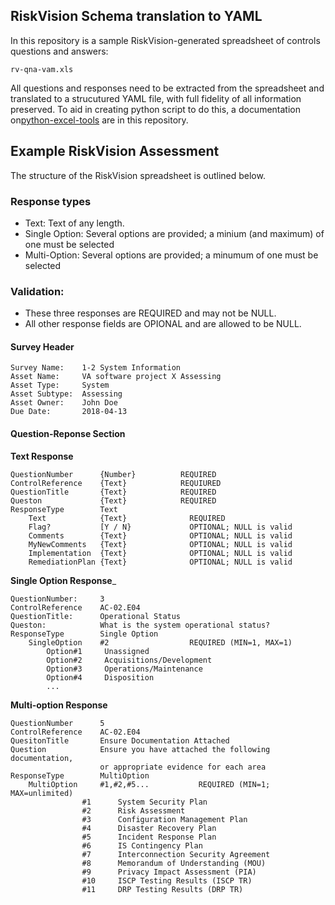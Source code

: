 ## RiskVision Schema translation to YAML

In this repository is a sample RiskVision-generated spreadsheet of controls questions and answers:

```
rv-qna-vam.xls
```

All questions and responses need to be extracted from the spreadsheet and translated to a strucutured YAML file, with full fidelity of all information preserved.  To aid in creating python script to do this, a documentation on[python-excel-tools](python-excel-tools.md) are in this repository. 



## Example RiskVision Assessment
The structure of the RiskVision spreadsheet is outlined below. 

### Response types
* Text:  Text of any length.
* Single Option:  Several options are provided; a minium (and maximum) of one must be selected
* Multi-Option:   Several options are provided; a minumum of one must be selected

### Validation:
* These three responses are REQUIRED and may not be NULL. 
* All other response fields are OPIONAL and are allowed to be NULL.


#### Survey Header
```
Survey Name:	1-2 System Information
Asset Name:     VA software project X Assessing
Asset Type:     System
Asset Subtype:  Assessing
Asset Owner:    John Doe
Due Date:       2018-04-13
```

#### Question-Reponse Section


__Text Response__
```
QuestionNumber      {Number}          REQUIRED
ControlReference    {Text}            REQUIURED
QuestionTitle       {Text}            REQUIRED
Queston             {Text}            REQUIRED
ResponseType        Text
    Text            {Text}              REQUIRED
    Flag?           [Y / N}             OPTIONAL; NULL is valid
    Comments        {Text}              OPTIONAL; NULL is valid
    MyNewComments   {Text}              OPTIONAL; NULL is valid
    Implementation  {Text}              OPTIONAL; NULL is valid
    RemediationPlan {Text}              OPTIONAL; NULL is valid
```

__Single Option Response___

```
QuestionNumber:     3
ControlReference    AC-02.E04
QuestionTitle:      Operational Status
Queston:            What is the system operational status?
ResponseType        Single Option
    SingleOption    #2                  REQUIRED (MIN=1, MAX=1)
        Option#1     Unassigned
        Option#2     Acquisitions/Development
        Option#3     Operations/Maintenance
        Option#4     Disposition
        ...
```

__Multi-option Response__
```
QuestionNumber      5
ControlReference    AC-02.E04
QuesitonTitle       Ensure Documentation Attached
Question            Ensure you have attached the following documentation, 
                    or appropriate evidence for each area
ResponseType        MultiOption
    MultiOption     #1,#2,#5...           REQUIRED (MIN=1; MAX=unlimited)
                #1      System Security Plan
                #2      Risk Assessment
                #3      Configuration Management Plan
                #4      Disaster Recovery Plan
                #5      Incident Response Plan
                #6      IS Contingency Plan
                #7      Interconnection Security Agreement
                #8      Memorandum of Understanding (MOU)
                #9      Privacy Impact Assessment (PIA)
                #10     ISCP Testing Results (ISCP TR)
                #11     DRP Testing Results (DRP TR)


```



